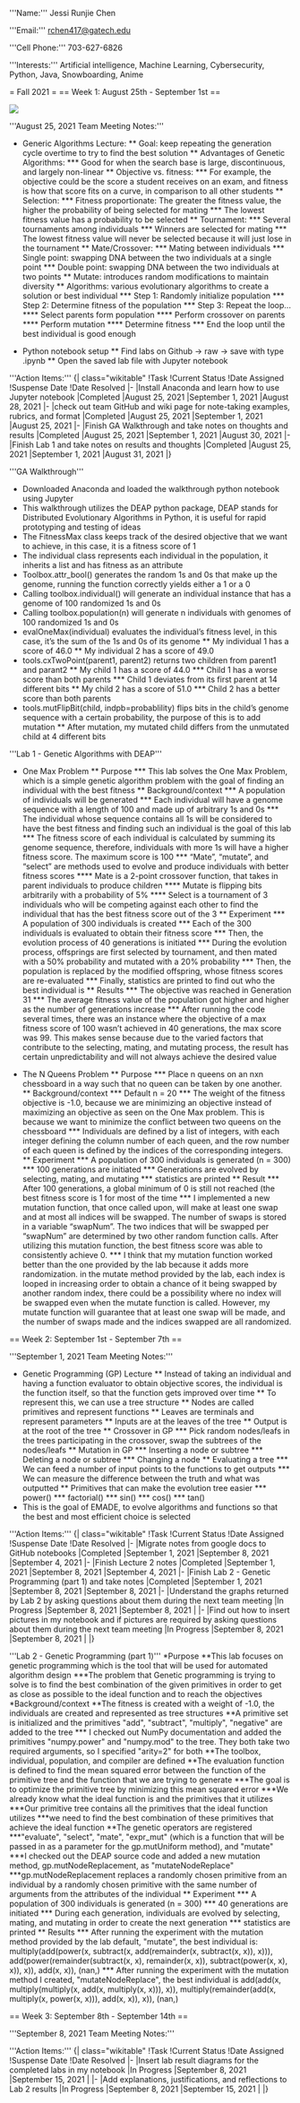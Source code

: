 '''Name:''' Jessi Runjie Chen

'''Email:''' rchen417@gatech.edu

'''Cell Phone:''' 703-627-6826

'''Interests:''' Artificial intelligence, Machine Learning, Cybersecurity, Python, Java, Snowboarding, Anime 

= Fall 2021 =
== Week 1: August 25th - September 1st ==

![](https://github.gatech.edu/rchen417/Pictures/blob/master/Screen%20Shot%202021-09-08%20at%205.01.18%20PM.png)


'''August 25, 2021 Team Meeting Notes:'''
* Generic Algorithms Lecture:
** Goal: keep repeating the generation cycle overtime to try to find the best solution
** Advantages of Genetic Algorithms:
*** Good for when the search base is large, discontinuous, and largely non-linear
** Objective vs. fitness:
*** For example, the objective could be the score a student receives on an exam, and fitness is how that score fits on a curve, in comparison to all other students
** Selection:
*** Fitness proportionate: The greater the fitness value, the higher the probability of being selected for mating
*** The lowest fitness value has a probability to be selected
** Tournament: 
*** Several tournaments among individuals
*** Winners are selected for mating
*** The lowest fitness value will never be selected because it will just lose in the tournament
** Mate/Crossover: 
*** Mating between individuals
*** Single point: swapping DNA between the two individuals at a single point
*** Double point: swapping DNA between the two individuals at two points
** Mutate: introduces random modifications to maintain diversity
** Algorithms: various evolutionary algorithms to create a solution or best individual
*** Step 1: Randomly initialize population
*** Step 2: Determine fitness of the population
*** Step 3: Repeat the loop...
**** Select parents form population
**** Perform crossover on parents
**** Perform mutation
**** Determine fitness
*** End the loop until the best individual is good enough

* Python notebook setup
** Find labs on Github -> raw -> save with type .ipynb
** Open the saved lab file with Jupyter notebook


'''Action Items:'''
{| class="wikitable"
!Task
!Current Status
!Date Assigned
!Suspense Date
!Date Resolved
|-
|Install Anaconda and learn how to use Jupyter notebook
|Completed
|August 25, 2021
|September 1, 2021
|August 28, 2021
|-
|check out team GitHub and wiki page for note-taking examples, rubrics, and format
|Completed
|August 25, 2021
|September 1, 2021
|August 25, 2021
|-
|Finish GA Walkthrough and take notes on thoughts and results
|Completed
|August 25, 2021
|September 1, 2021
|August 30, 2021
|-
|Finish Lab 1 and take notes on results and thoughts
|Completed
|August 25, 2021
|September 1, 2021
|August 31, 2021
|}

'''GA Walkthrough'''
* Downloaded Anaconda and loaded the walkthrough python notebook using Jupyter
* This walkthrough utilizes the DEAP python package, DEAP stands for Distributed Evolutionary Algorithms in Python, it is useful for rapid prototyping and testing of ideas
* The FitnessMax class keeps track of the desired objective that we want to achieve, in this case, it is a fitness score of 1
* The individual class represents each individual in the population, it inherits a list and has fitness as an attribute
* Toolbox.attr_bool() generates the random 1s and 0s that make up the genome, running the function correctly yields either a 1 or a 0
* Calling toolbox.individual() will generate an individual instance that has a genome of 100 randomized 1s and 0s
* Calling toolbox.population(n) will generate n individuals with genomes of 100 randomized 1s and 0s
* evalOneMax(individual) evaluates the individual’s fitness level, in this case, it’s the sum of the 1s and 0s of its genome
** My individual 1 has a score of 46.0
** My individual 2 has a score of 49.0
* tools.cxTwoPoint(parent1, parent2) returns two children from parent1 and parant2
** My child 1 has a score of 44.0
*** Child 1 has a worse score than both parents
*** Child 1 deviates from its first parent at 14 different bits
** My child 2 has a score of 51.0
*** Child 2 has a better score than both parents
* tools.mutFlipBit(child, indpb=probablility) flips bits in the child’s genome sequence with a certain probability, the purpose of this is to add mutation
** After mutation, my mutated child differs from the unmutated child at 4 different bits

'''Lab 1 - Genetic Algorithms with DEAP'''
* One Max Problem
** Purpose
*** This lab solves the One Max Problem, which is a simple genetic algorithm problem with the goal of finding an individual with the best fitness
** Background/context
*** A population of individuals will be generated
*** Each individual will have a genome sequence with a length of 100 and made up of arbitrary 1s and 0s
*** The individual whose sequence contains all 1s will be considered to have the best fitness and finding such an individual is the goal of this lab
*** The fitness score of each individual is calculated by summing its genome sequence, therefore, individuals with more 1s will have a higher fitness score. The maximum score is 100
*** “Mate”, “mutate”, and “select” are methods used to evolve and produce individuals with better fitness scores
**** Mate is a 2-point crossover function, that takes in parent individuals to produce children
**** Mutate is flipping bits arbitrarily with a probability of 5%
**** Select is a tournament of 3 individuals who will be competing against each other to find the individual that has the best fitness score out of the 3
** Experiment
*** A population of 300 individuals is created
*** Each of the 300 individuals is evaluated to obtain their fitness score
*** Then, the evolution process of 40 generations is initiated
*** During the evolution process, offsprings are first selected by tournament, and then mated with a 50% probability and mutated with a 20% probability
*** Then, the population is replaced by the modified offspring, whose fitness scores are re-evaluated
*** Finally, statistics are printed to find out who the best individual is
** Results
*** The objective was reached in Generation 31
*** The average fitness value of the population got higher and higher as the number of generations increase
*** After running the code several times, there was an instance where the objective of a max fitness score of 100 wasn’t achieved in 40 generations, the max score was 99. This makes sense because due to the varied factors that contribute to the selecting, mating, and mutating process, the result has certain unpredictability and will not always achieve the desired value

* The N Queens Problem
** Purpose
*** Place n queens on an nxn chessboard in a way such that no queen can be taken by one another.
** Background/context
*** Default n = 20
*** The weight of the fitness objective is -1.0, because we are minimizing an objective instead of maximizing an objective as seen on the One Max problem. This is because we want to minimize the conflict between two queens on the chessboard
*** Individuals are defined by a list of integers, with each integer defining the column number of each queen, and the row number of each queen is defined by the indices of the corresponding integers. 
** Experiment
*** A population of 300 individuals is generated (n = 300)
*** 100 generations are initiated
*** Generations are evolved by selecting, mating, and mutating
*** statistics are printed
** Result
*** After 100 generations, a global minimum of 0 is still not reached (the best fitness score is 1 for most of the time
*** I implemented a new mutation function, that once called upon, will make at least one swap and at most all indices will be swapped. The number of swaps is stored in a variable “swapNum”. The two indices that will be swapped per “swapNum” are determined by two other random function calls. After utilizing this mutation function, the best fitness score was able to consistently achieve 0.
*** I think that my mutation function worked better than the one provided by the lab because it adds more randomization. in the mutate method provided by the lab, each index is looped in increasing order to obtain a chance of it being swapped by another random index, there could be a possibility where no index will be swapped even when the mutate function is called. However, my mutate function will guarantee that at least one swap will be made, and the number of swaps made and the indices swapped are all randomized.

== Week 2: September 1st - September 7th ==

'''September 1, 2021 Team Meeting Notes:'''
* Genetic Programming (GP) Lecture
** Instead of taking an individual and having a function evaluator to obtain objective scores, the individual is the function itself, so that the function gets improved over time
** To represent this, we can use a tree structure
** Nodes are called primitives and represent functions
** Leaves are terminals and represent parameters
** Inputs are at the leaves of the tree
** Output is at the root of the tree
** Crossover in GP
*** Pick random nodes/leafs in the trees participating in the crossover, swap the subtrees of the nodes/leafs
** Mutation in GP
*** Inserting a node or subtree
*** Deleting a node or subtree
*** Changing a node
** Evaluating a tree
*** We can feed a number of input points to the functions to get outputs
*** We can measure the difference between the truth and what was outputted
** Primitives that can make the evolution tree easier
*** power()
*** factorial()
*** sin()
*** cos()
*** tan()
* This is the goal of EMADE, to evolve algorithms and functions so that the best and most efficient choice is selected

'''Action Items:'''
{| class="wikitable"
!Task
!Current Status
!Date Assigned
!Suspense Date
!Date Resolved
|-
|Migrate notes from google docs to GitHub notebooks
|Completed
|September 1, 2021
|September 8, 2021
|September 4, 2021
|-
|Finish Lecture 2 notes
|Completed
|September 1, 2021
|September 8, 2021
|September 4, 2021
|-
|Finish Lab 2 - Genetic Programming (part 1) and take notes
|Completed
|September 1, 2021
|September 8, 2021
|September 8, 2021
|-
|Understand the graphs returned by Lab 2 by asking questions about them during the next team meeting
|In Progress
|September 8, 2021
|September 8, 2021
|
|-
|Find out how to insert pictures in my notebook and if pictures are required by asking questions about them during the next team meeting
|In Progress
|September 8, 2021
|September 8, 2021
|
|}

'''Lab 2 - Genetic Programming (part 1)'''
*Purpose
**This lab focuses on genetic programming which is the tool that will be used for automated algorithm design
***The problem that Genetic programming is trying to solve is to find the best combination of the given primitives in order to get as close as possible to the ideal function and to reach the objectives
*Background/context
**The fitness is created with a weight of -1.0, the individuals are created and represented as tree structures
**A primitive set is initialized and the primitives "add", "subtract", "multiply", "negative" are added to the tree
*** I checked out NumPy documentation and added the primitives "numpy.power" and "numpy.mod" to the tree. They both take two required arguments, so I specified "arity=2" for both
**The toolbox, individual, population, and compiler are defined
**The evaluation function is defined to find the mean squared error between the function of the primitive tree and the function that we are trying to generate
***The goal is to optimize the primitive tree by minimizing this mean squared error
***We already know what the ideal function is and the primitives that it utilizes
***Our primitive tree contains all the primitives that the ideal function utilizes
***we need to find the best combination of these primitives that achieve the ideal function
**The genetic operators are registered
***"evaluate", "select", "mate", "expr_mut" (which is a function that will be passed in as a parameter for the gp.mutUniform method), and "mutate"
***I checked out the DEAP source code and added a new mutation method, gp.mutNodeReplacement, as "mutateNodeReplace"
***gp.mutNodeReplacement replaces a randomly chosen primitive from an individual by a randomly chosen primitive with the same number of arguments from the attributes of the individual
** Experiment
*** A population of 300 individuals is generated (n = 300)
*** 40 generations are initiated
*** During each generation, individuals are evolved by selecting, mating, and mutating in order to create the next generation
*** statistics are printed
** Results
*** After running the experiment with the mutation method provided by the lab default, "mutate", the best individual is: multiply(add(power(x, subtract(x, add(remainder(x, subtract(x, x)), x))), add(power(remainder(subtract(x, x), remainder(x, x)), subtract(power(x, x), x)), x)), add(x, x)), (nan,)
*** After running the experiment with the mutation method I created, "mutateNodeReplace", the best individual is add(add(x, multiply(multiply(x, add(x, multiply(x, x))), x)), multiply(remainder(add(x, multiply(x, power(x, x))), add(x, x)), x)), (nan,)

== Week 3: September 8th - September 14th ==

'''September 8, 2021 Team Meeting Notes:'''

'''Action Items:'''
{| class="wikitable"
!Task
!Current Status
!Date Assigned
!Suspense Date
!Date Resolved
|-
|Insert lab result diagrams for the completed labs in my notebook
|In Progress
|September 8, 2021
|September 15, 2021
|
|-
|Add explanations, justifications, and reflections to Lab 2 results
|In Progress
|September 8, 2021
|September 15, 2021
|
|}
 
